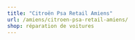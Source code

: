 ```yaml
---
title: "Citroën Psa Retail Amiens"
url: /amiens/citroen-psa-retail-amiens/
shop: réparation de voitures
---
```

